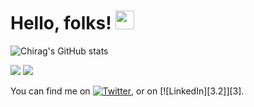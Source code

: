 # Hello, folks! <img src="https://raw.githubusercontent.com/MartinHeinz/MartinHeinz/master/wave.gif" width="30px">

![Chirag's GitHub stats](https://github-readme-stats.vercel.app/api?username=chiragmthakkar&show_icons=true&theme=radical)

![](https://img.shields.io/badge/OS-<Linux>-informational?style=flat&logo=<LOGO_NAME>&logoColor=white&color=2bbc8a)
![](https://img.shields.io/badge/Database-<SQL>-informational?style=flat&logo=<LOGO_NAME>&logoColor=white&color=2bbc8a)


<!-- Actual text -->

You can find me on [![Twitter][1.2]][1], or on [![LinkedIn][3.2]][3].

<!-- Icons -->

[1.2]: http://i.imgur.com/wWzX9uB.png (twitter icon without padding)
[2.2]: https://raw.githubusercontent.com/MartinHeinz/MartinHeinz/master/linkedin-3-16.png (LinkedIn icon without padding)

<!-- Links to your social media accounts -->

[1]: https://twitter.com/thakkarchirag_m
[2]: https://www.linkedin.com/in/chiragmthakkar/


<!--
**chiragmthakkar/chiragmthakkar** is a ✨ _special_ ✨ repository because its `README.md` (this file) appears on your GitHub profile.

Here are some ideas to get you started:

- 🔭 I’m currently working on ...
- 🌱 I’m currently learning ...
- 👯 I’m looking to collaborate on ...
- 🤔 I’m looking for help with ...
- 💬 Ask me about ...
- 📫 How to reach me: ...
- 😄 Pronouns: ...
- ⚡ Fun fact: ...
-->
